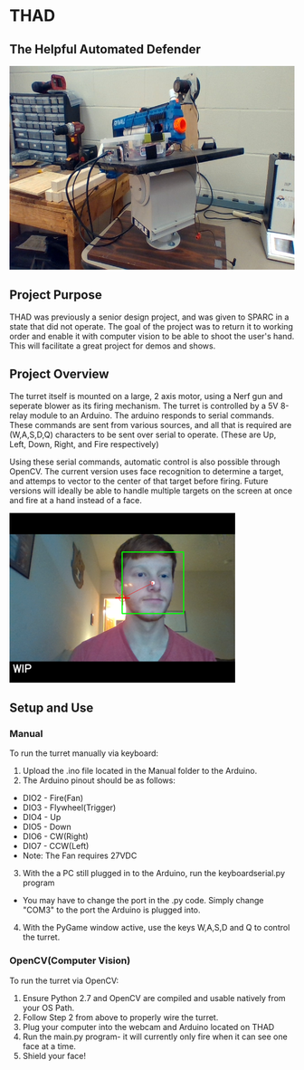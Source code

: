 # THAD
## The Helpful Automated Defender  

<img src="img.jpg" height = "360" width = "640" alt="THAD"></img>

## Project Purpose

THAD was previously a senior design project, and was given to SPARC in a state that did not operate. The goal of the project was to return it to working order and enable it with computer vision to be able to shoot the user's hand. This will facilitate a great project for demos and shows.

## Project Overview

The turret itself is mounted on a large, 2 axis motor, using a Nerf gun and seperate blower as its firing mechanism. The turret is controlled by a 5V 8-relay module to an Arduino. The arduino responds to serial commands. These commands are sent from various sources, and all that is required are (W,A,S,D,Q) characters to be sent over serial to operate. (These are Up, Left, Down, Right, and Fire respectively)

Using these serial commands, automatic control is also possible through OpenCV. The current version uses face recognition to determine a target, and attemps to vector to the center of that target before firing. Future versions will ideally be able to handle multiple targets on the screen at once and fire at a hand instead of a face.

<img src="CV Control/Face Targeting.PNG " height = "300" width = "399" alt="Face Recognition"></img>

## Setup and Use

### Manual

To run the turret manually via keyboard: 
1. Upload the .ino file located in the Manual folder to the Arduino. 
1. The Arduino pinout should be as follows:
  * DIO2 - Fire(Fan)
  * DIO3 - Flywheel(Trigger)
  * DIO4 - Up
  * DIO5 - Down
  * DIO6 - CW(Right)
  * DIO7 - CCW(Left)
  * Note: The Fan requires 27VDC
3. With the a PC still plugged in to the Arduino, run the keyboardserial.py program
  * You may have to change the port in the .py code. Simply change "COM3" to the port the Arduino is plugged into.
4. With the PyGame window active, use the keys W,A,S,D and Q to control the turret.  

### OpenCV(Computer Vision)

To run the turret via OpenCV:
1. Ensure Python 2.7 and OpenCV are compiled and usable natively from your OS Path.
1. Follow Step 2 from above to properly wire the turret.
1. Plug your computer into the webcam and Arduino located on THAD
1. Run the main.py program- it will currently only fire when it can see one face at a time. 
1. Shield your face!
